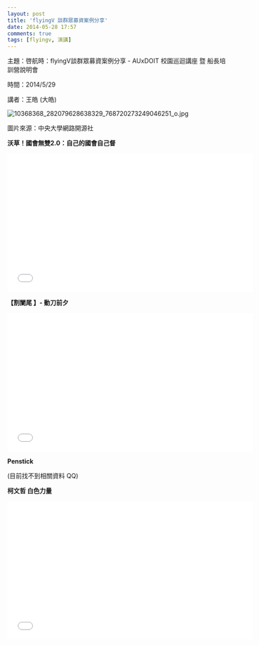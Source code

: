 ```yaml
---
layout: post
title: 'flyingV 談群眾募資案例分享'
date: 2014-05-28 17:57
comments: true
tags: [flyingv, 演講]
---
```

主題：啓航時：flyingV談群眾募資案例分享 - AUxDOIT 校園巡迴講座 暨 船長培訓營說明會

時間：2014/5/29

講者：王皓 (大皓)

![10368368_282079628638329_768720273249046251_o.jpg](file:wgaq4Q8DSIyWCtYMgLHq_10368368_282079628638329_768720273249046251_o.jpg)

圖片來源：中央大學網路開源社


**沃草！國會無雙2.0：自己的國會自己督**

<iframe width="560" height="315" src="//www.youtube.com/embed/PTJyMZldvj0" frameborder="0" allowfullscreen></iframe>

**【割闌尾 】- 動刀前夕**

<iframe width="560" height="315" src="//www.youtube.com/embed/_F36LVanRE0" frameborder="0" allowfullscreen></iframe>

**Penstick**

(目前找不到相關資料 QQ)

**柯文哲 白色力量**

<iframe width="560" height="315" src="//www.youtube.com/embed/lzQUb7PIV8o" frameborder="0" allowfullscreen></iframe>
<br />